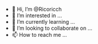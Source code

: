 - 👋 Hi, I’m @Ricoricch
- 👀 I’m interested in ...
- 🌱 I’m currently learning ...
- 💞️ I’m looking to collaborate on ...
- 📫 How to reach me ...

<!---
Ricoricch/Ricoricch is a ✨ special ✨ repository because its `README.md` (this file) appears on your GitHub profile.
You can click the Preview link to take a look at your changes.
--->
